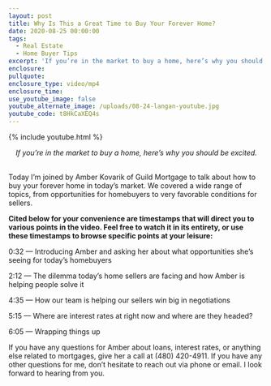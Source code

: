 ```yaml
---
layout: post
title: Why Is This a Great Time to Buy Your Forever Home?
date: 2020-08-25 00:00:00
tags:
  - Real Estate
  - Home Buyer Tips
excerpt: 'If you’re in the market to buy a home, here’s why you should be excited.'
enclosure:
pullquote:
enclosure_type: video/mp4
enclosure_time:
use_youtube_image: false
youtube_alternate_image: /uploads/08-24-langan-youtube.jpg
youtube_code: t8HkCaXEQ4s
---
```


{% include youtube.html %}

<center><em>If you&rsquo;re in the market to buy a home, here&rsquo;s why you should be excited.</em></center>

<br>Today I’m joined by Amber Kovarik of Guild Mortgage to talk about how to buy your forever home in today’s market. We covered a wide range of topics, from opportunities for homebuyers to very favorable conditions for sellers.

**Cited below for your convenience are timestamps that will direct you to various points in the video. Feel free to watch it in its entirety, or use these timestamps to browse specific points at your leisure:**

0:32 — Introducing Amber and asking her about what opportunities she’s seeing for today’s homebuyers

2:12 — The dilemma today’s home sellers are facing and how Amber is helping people solve it

4:35 — How our team is helping our sellers win big in negotiations

5:15 — Where are interest rates at right now and where are they headed?

6:05 — Wrapping things up

If you have any questions for Amber about loans, interest rates, or anything else related to mortgages, give her a call at (480) 420-4911. If you have any other questions for me, don’t hesitate to reach out via phone or email. I look forward to hearing from you.